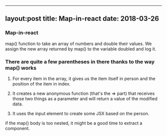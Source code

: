 
---
layout:post
title: Map-in-react
date: 2018-03-26
---

### Map-in-react

map() function to take an array of numbers and double their values. We assign the new array returned by map() to the variable doubled and log it.

### There are quite a few parentheses in there thanks to the way map() works

1. For every item in the array, it gives us the item itself in person and the position of the item in index.

2. It creates a new anonymous function (that's the => part) that receives those two things as a parameter and will return a value of the modified data.

3. It uses the input element to create some JSX based on the person.


 if the map() body is too nested, it might be a good time to extract a component.
